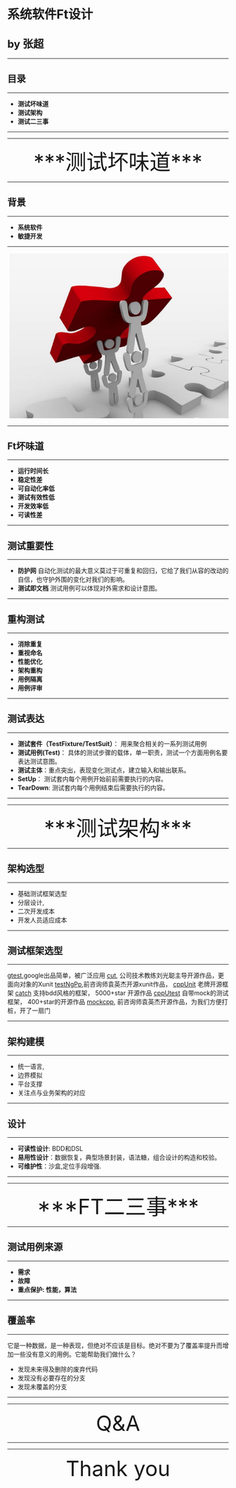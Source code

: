 系统软件Ft设计
====
<font size= 5> by 张超</font>
---

***
## 目录
---
* **测试坏味道**
* **测试架构**
* **测试二三事**

*** 

--- 
<center><font size= 10>***测试坏味道***</font></center>

*** 
## 背景
---
* **系统软件**
* **敏捷开发**
*** 
![](1.png)
***
## Ft坏味道 
---
* **运行时间长**
* **稳定性差**  
* **可自动化率低**
* **测试有效性低**
* **开发效率低**
* **可读性差**
***
## 测试重要性
---
* **防护网**
自动化测试的最大意义莫过于可重复和回归，它给了我们从容的改动的自信，也守护外围的变化对我们的影响。
* **测试即文档**
测试用例可以体现对外需求和设计意图。
*** 
## 重构测试
---
* **消除重复** 
* **重视命名**
* **性能优化**
* **架构重构**
* **用例隔离**
* **用例评审** 

***
## 测试表达
---

* **测试套件（TestFixture/TestSuit）**： 用来聚合相关的一系列测试用例
* **测试用例(Test)**： 具体的测试步骤的载体，单一职责，测试一个方面用例名要表达测试意图。
* **测试主体**：重点突出，表现变化测试点，建立输入和输出联系。
* **SetUp**： 测试套内每个用例开始前前需要执行的内容。
* **TearDown**: 测试套内每个用例结束后需要执行的内容。
*** 

--- 
 <center><font size= 10>***测试架构***</font></center>

***
## 架构选型
---

- 基础测试框架选型
- 分层设计,
- 二次开发成本
- 开发人员适应成本
*** 
## 测试框架选型
---
[gtest](https://github.com/google/googletest),google出品简单，被广泛应用
[cut](http://gitlab.zte.com.cn/cpp-lib/cut), 公司技术教练刘光聪主导开源作品，更面向对象的Xunit
[testNgPp](http://gitlab.zte.com.cn/cpp-lib/testngpp),前咨询师袁英杰开源xunit作品， 
[cppUnit](https://www.freedesktop.org/wiki/Software/cppunit/) 老牌开源框架
[catch](https://github.com/philsquared/Catch) 支持bdd风格的框架， 5000+star 开源作品
[cppUtest](http://cpputest.github.io/) 自带mock的测试框架， 400+star的开源作品
[mockcpp](http://gitlab.zte.com.cn/cpp-lib/mockcpp), 前咨询师袁英杰开源作品，为我们方便打桩，开了一扇门
***
## 架构建模 
---
* 统一语言,
* 边界模拟
* 平台支撑
* 关注点与业务架构的对应
*** 
## 设计 
---
* **可读性设计**: BDD和DSL
* **易用性设计**：数据恢复，典型场景封装，语法糖，组合设计的构造和校验。 
* **可维护性**：沙盒,定位手段增强.
***

---
<center><font size= 10>***FT二三事***</font></center>

***
## 测试用例来源
---
* **需求**
* **故障**
* **重点保护: 性能，算法**
*** 
## 覆盖率
---
它是一种数据，是一种表现，但绝对不应该是目标。绝对不要为了覆盖率提升而增加一些没有意义的用例。它能帮助我们做什么？
* 发现未来得及删除的废弃代码
* 发现没有必要存在的分支
* 发现未覆盖的分支
***

---
<center><font size= 10>Q&A</font></center>

***

---
<center><font size= 10>Thank you</font></center>



